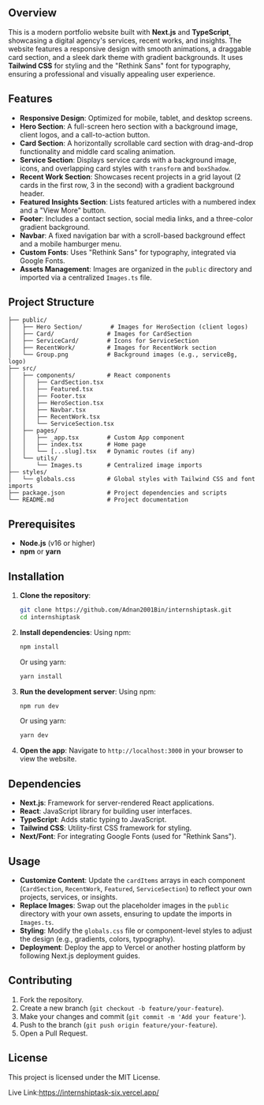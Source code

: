 
## Overview

This is a modern portfolio website built with **Next.js** and **TypeScript**, showcasing a digital agency's services, recent works, and insights. The website features a responsive design with smooth animations, a draggable card section, and a sleek dark theme with gradient backgrounds. It uses **Tailwind CSS** for styling and the "Rethink Sans" font for typography, ensuring a professional and visually appealing user experience.

## Features

- **Responsive Design**: Optimized for mobile, tablet, and desktop screens.
- **Hero Section**: A full-screen hero section with a background image, client logos, and a call-to-action button.
- **Card Section**: A horizontally scrollable card section with drag-and-drop functionality and middle card scaling animation.
- **Service Section**: Displays service cards with a background image, icons, and overlapping card styles with `transform` and `boxShadow`.
- **Recent Work Section**: Showcases recent projects in a grid layout (2 cards in the first row, 3 in the second) with a gradient background header.
- **Featured Insights Section**: Lists featured articles with a numbered index and a "View More" button.
- **Footer**: Includes a contact section, social media links, and a three-color gradient background.
- **Navbar**: A fixed navigation bar with a scroll-based background effect and a mobile hamburger menu.
- **Custom Fonts**: Uses "Rethink Sans" for typography, integrated via Google Fonts.
- **Assets Management**: Images are organized in the `public` directory and imported via a centralized `Images.ts` file.

## Project Structure

```
├── public/
│   ├── Hero Section/        # Images for HeroSection (client logos)
│   ├── Card/               # Images for CardSection
│   ├── ServiceCard/        # Icons for ServiceSection
│   ├── RecentWork/         # Images for RecentWork section
│   └── Group.png           # Background images (e.g., serviceBg, logo)
├── src/
│   ├── components/         # React components
│   │   ├── CardSection.tsx
│   │   ├── Featured.tsx
│   │   ├── Footer.tsx
│   │   ├── HeroSection.tsx
│   │   ├── Navbar.tsx
│   │   ├── RecentWork.tsx
│   │   └── ServiceSection.tsx
│   ├── pages/
│   │   ├── _app.tsx        # Custom App component
│   │   ├── index.tsx       # Home page
│   │   └── [...slug].tsx   # Dynamic routes (if any)
│   └── utils/
│       └── Images.ts       # Centralized image imports
├── styles/
│   └── globals.css         # Global styles with Tailwind CSS and font imports
├── package.json            # Project dependencies and scripts
└── README.md               # Project documentation
```

## Prerequisites

- **Node.js** (v16 or higher)
- **npm** or **yarn**

## Installation

1. **Clone the repository**:

   ```bash
   git clone https://github.com/Adnan2001Bin/internshiptask.git
   cd internshiptask
   ```

2. **Install dependencies**: Using npm:

   ```bash
   npm install
   ```

   Or using yarn:

   ```bash
   yarn install
   ```

3. **Run the development server**: Using npm:

   ```bash
   npm run dev
   ```

   Or using yarn:

   ```bash
   yarn dev
   ```

4. **Open the app**: Navigate to `http://localhost:3000` in your browser to view the website.

## Dependencies

- **Next.js**: Framework for server-rendered React applications.
- **React**: JavaScript library for building user interfaces.
- **TypeScript**: Adds static typing to JavaScript.
- **Tailwind CSS**: Utility-first CSS framework for styling.
- **Next/Font**: For integrating Google Fonts (used for "Rethink Sans").

## Usage

- **Customize Content**: Update the `cardItems` arrays in each component (`CardSection`, `RecentWork`, `Featured`, `ServiceSection`) to reflect your own projects, services, or insights.
- **Replace Images**: Swap out the placeholder images in the `public` directory with your own assets, ensuring to update the imports in `Images.ts`.
- **Styling**: Modify the `globals.css` file or component-level styles to adjust the design (e.g., gradients, colors, typography).
- **Deployment**: Deploy the app to Vercel or another hosting platform by following Next.js deployment guides.

## Contributing

1. Fork the repository.
2. Create a new branch (`git checkout -b feature/your-feature`).
3. Make your changes and commit (`git commit -m 'Add your feature'`).
4. Push to the branch (`git push origin feature/your-feature`).
5. Open a Pull Request.

## License

This project is licensed under the MIT License.

Live Link:https://internshiptask-six.vercel.app/
